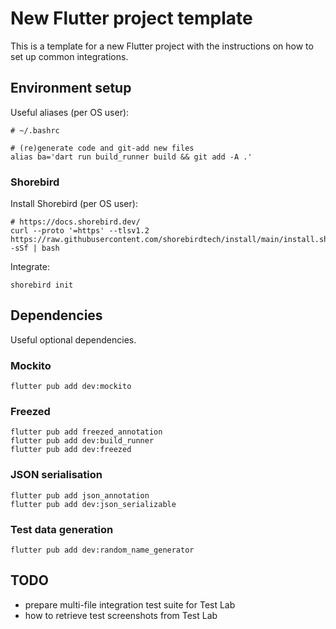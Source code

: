 # New Flutter project template

This is a template for a new Flutter project with the instructions on how to set up common integrations.

## Environment setup

Useful aliases (per OS user):

```shell
# ~/.bashrc

# (re)generate code and git-add new files
alias ba='dart run build_runner build && git add -A .'
```

### Shorebird

Install Shorebird (per OS user):

```shell
# https://docs.shorebird.dev/
curl --proto '=https' --tlsv1.2 https://raw.githubusercontent.com/shorebirdtech/install/main/install.sh -sSf | bash
```

Integrate:

```shell
shorebird init
```

## Dependencies

Useful optional dependencies.

### Mockito

```shell
flutter pub add dev:mockito
```

### Freezed

```shell
flutter pub add freezed_annotation
flutter pub add dev:build_runner
flutter pub add dev:freezed
```

### JSON serialisation

```shell
flutter pub add json_annotation
flutter pub add dev:json_serializable
```

### Test data generation

```shell
flutter pub add dev:random_name_generator
```

## TODO

* prepare multi-file integration test suite for Test Lab
* how to retrieve test screenshots from Test Lab
